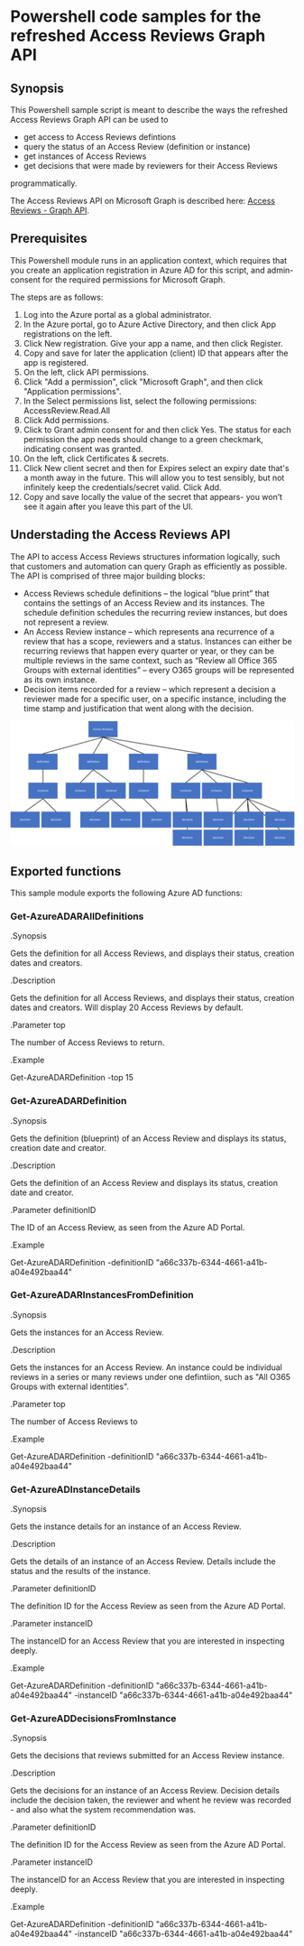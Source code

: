 # Powershell code samples for the refreshed Access Reviews Graph API
## Synopsis

This Powershell sample script is meant to describe the ways the refreshed Access Reviews Graph API can be used to
* get access to Access Reviews defintions
* query the status of an Access Review (definition or instance)
* get instances of Access Reviews
* get decisions that were made by reviewers for their Access Reviews

programmatically.

The Access Reviews API on Microsoft Graph is described here: [Access Reviews - Graph API](https://docs.microsoft.com/en-us/graph/api/resources/accessreviewsv2-root?view=graph-rest-beta).

## Prerequisites
This Powershell module runs in an application context, which requires that you create an application registration in Azure AD for this script, and admin-consent for the required permissions for Microsoft Graph.

The steps are as follows:
1. Log into the Azure portal as a global administrator.
2. In the Azure portal, go to Azure Active Directory, and then click App registrations on the left.
3. Click New registration. Give your app a name, and then click Register.
4. Copy and save for later the application (client) ID that appears after the app is registered.
5. On the left, click API permissions.
6. Click "Add a permission", click "Microsoft Graph", and then click "Application permissions".
7. In the Select permissions list, select the following permissions: AccessReview.Read.All
8. Click Add permissions.
9. Click to Grant admin consent for <your tenant> and then click Yes. The status for each permission the app needs should change to a green checkmark, indicating consent was granted.
10. On the left, click Certificates & secrets.
11. Click New client secret and then for Expires select an expiry date that's a month away in the future. This will allow you to test sensibly, but not infinitely keep the credentials/secret valid. Click Add.
12. Copy and save locally the value of the secret that appears- you won’t see it again after you leave this part of the UI.

## Understading the Access Reviews API

The API to access Access Reviews structures information logically, such that customers and automation can query Graph as efficiently as possible. The API is comprised of three major building blocks:
* Access Reviews schedule definitions – the logical “blue print” that contains the settings of an Access Review and its instances. The schedule definition schedules the recurring review instances, but does not represent a review.
* An Access Review instance – which represents ana recurrence of a review that has a scope, reviewers and a status. Instances can either be recurring reviews that happen every quarter or year, or they can be multiple reviews in the same context, such as “Review all Office 365 Groups with external identities” – every O365 groups will be represented as its own instance.
* Decision items recorded for a review – which represent a decision a reviewer made for a specific user, on a specific instance, including the time stamp and justification that went along with the decision.

![How definitions, instances and decisions relate to one another](./screenshots/relationships.png)

## Exported functions

This sample module exports the following Azure AD functions:

### Get-AzureADARAllDefinitions

 .Synopsis
 
  Gets the definition for all Access Reviews, and displays their status, creation dates and creators.

 .Description
 
  Gets the definition for all Access Reviews, and displays their status, creation dates and creators. Will display 20 Access Reviews by default.

 .Parameter top
 
  The number of Access Reviews to return.

 .Example
 
   Get-AzureADARDefinition -top 15

### Get-AzureADARDefinition

.Synopsis

  Gets the definition (blueprint) of an Access Review and displays its status, creation date and creator.

 .Description
 
  Gets the definition of an Access Review and displays its status, creation date and creator.

 .Parameter definitionID
 
  The ID of an Access Review, as seen from the Azure AD Portal.

 .Example
 
   Get-AzureADARDefinition -definitionID "a66c337b-6344-4661-a41b-a04e492baa44"

### Get-AzureADARInstancesFromDefinition

 .Synopsis
 
  Gets the instances for an Access Review.

 .Description
 
  Gets the instances for an Access Review. An instance could be individual reviews in a series or many reviews under one defintiion, such as "All O365 Groups with external identities".

 .Parameter top
 
  The number of Access Reviews to 

 .Example
 
   Get-AzureADARDefinition -definitionID "a66c337b-6344-4661-a41b-a04e492baa44"

### Get-AzureADInstanceDetails

 .Synopsis
 
  Gets the instance details for an instance of an Access Review.

 .Description
 
  Gets the details of an instance of an Access Review. Details include the status and the results of the instance.

 .Parameter definitionID
 
  The definition ID for the Access Review as seen from the Azure AD Portal.

 .Parameter instanceID
 
  The instanceID for an Access Review that you are interested in inspecting deeply.

 .Example
 
   Get-AzureADARDefinition -definitionID "a66c337b-6344-4661-a41b-a04e492baa44" -instanceID "a66c337b-6344-4661-a41b-a04e492baa44"

### Get-AzureADDecisionsFromInstance

 .Synopsis
 
  Gets the decisions that reviews submitted for an Access Review instance.

 .Description
 
  Gets the decisions for an instance of an Access Review. Decision details include the decision taken, the reviewer and whent he review was recorded - and also what the system recommendation was.

 .Parameter definitionID
 
  The definition ID for the Access Review as seen from the Azure AD Portal.

 .Parameter instanceID
 
  The instanceID for an Access Review that you are interested in inspecting deeply.

 .Example
 
   Get-AzureADARDefinition -definitionID "a66c337b-6344-4661-a41b-a04e492baa44" -instanceID "a66c337b-6344-4661-a41b-a04e492baa44"
